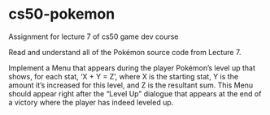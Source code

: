 # cs50-pokemon
Assignment for lecture 7 of cs50 game dev course

Read and understand all of the Pokémon source code from Lecture 7.

Implement a Menu that appears during the player Pokémon’s level up that shows, for each stat, ‘X + Y = Z’, where X is the starting stat, Y is the amount it’s increased for this level, and Z is the resultant sum. 
This Menu should appear right after the “Level Up” dialogue that appears at the end of a victory where the player has indeed leveled up.

